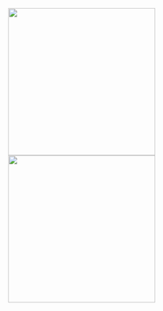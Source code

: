 <img width="300" src="https://github.com/user-attachments/assets/915570ac-8256-412b-8ec2-37c47694cd68">
<img width="300" src="[https://github.com/user-attachments/assets/915570ac-8256-412b-8ec2-37c47694cd68](https://github.com/user-attachments/assets/5af132ca-4a2c-44ac-9c10-c218f249f8e0)">
